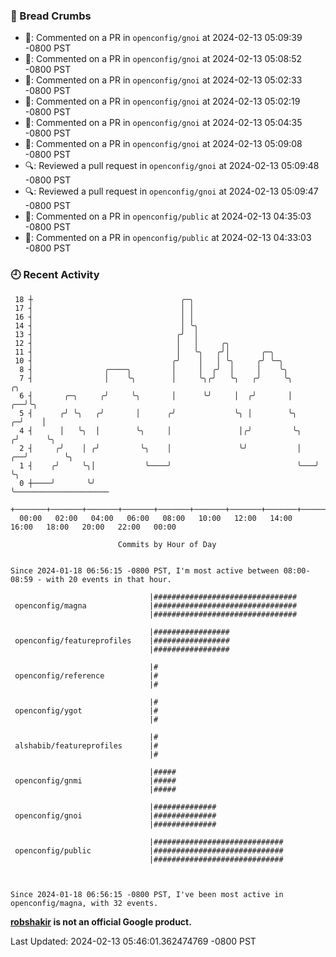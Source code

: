 ### 🍞 Bread Crumbs

 * 💬: Commented on a PR in  `openconfig/gnoi` at 2024-02-13 05:09:39 -0800 PST
 * 💬: Commented on a PR in  `openconfig/gnoi` at 2024-02-13 05:08:52 -0800 PST
 * 💬: Commented on a PR in  `openconfig/gnoi` at 2024-02-13 05:02:33 -0800 PST
 * 💬: Commented on a PR in  `openconfig/gnoi` at 2024-02-13 05:02:19 -0800 PST
 * 💬: Commented on a PR in  `openconfig/gnoi` at 2024-02-13 05:04:35 -0800 PST
 * 💬: Commented on a PR in  `openconfig/gnoi` at 2024-02-13 05:09:08 -0800 PST
 * 🔍: Reviewed a pull request in  `openconfig/gnoi` at 2024-02-13 05:09:48 -0800 PST
 * 🔍: Reviewed a pull request in  `openconfig/gnoi` at 2024-02-13 05:09:47 -0800 PST
 * 💬: Commented on a PR in  `openconfig/public` at 2024-02-13 04:35:03 -0800 PST
 * 💬: Commented on a PR in  `openconfig/public` at 2024-02-13 04:33:03 -0800 PST

### 🕘 Recent Activity
```
 18 ┼                                 ╭─╮
 17 ┤                                 │ │
 16 ┤                                 │ │
 14 ┤                                 │ ╰╮
 13 ┤                                ╭╯  │
 12 ┤                                │   │     ╭╮
 11 ┤                                │   ╰╮   ╭╯│       ╭─╮
 10 ┤                               ╭╯    │   │ ╰╮     ╭╯ ╰─╮
  8 ┤                ╭────╮         │     │  ╭╯  │     │    ╰╮
  7 ┤                │    ╰╮        │     ╰╮╭╯   ╰╮   ╭╯     ╰╮              ╭╮
  6 ┤       ╭─╮     ╭╯     ╰╮       │      ╰╯     │  ╭╯       │           ╭──╯╰╮
  5 ┤      ╭╯ ╰╮   ╭╯       │      ╭╯             ╰╮ │        ╰╮        ╭─╯    │
  4 ┤      │   ╰╮  │        ╰╮     │               │╭╯         ╰╮      ╭╯      ╰╮
  2 ┤     ╭╯    │ ╭╯         ╰╮    │               ╰╯           │   ╭──╯        ╰╮
  1 ┤    ╭╯     ╰╮│           ╰────╯                            ╰───╯            ╰╮
  0 ┼────╯       ╰╯                                                               ╰─────────────────────
    +───────+───────+───────+───────+───────+───────+───────+───────+───────+───────+───────+───────+────
  00:00   02:00   04:00   06:00   08:00   10:00   12:00   14:00   16:00   18:00   20:00   22:00   00:00   

						Commits by Hour of Day


Since 2024-01-18 06:56:15 -0800 PST, I'm most active between 08:00-08:59 - with 20 events in that hour.

```



```
                               |################################
 openconfig/magna              |################################
                               |################################

                               |#################
 openconfig/featureprofiles    |#################
                               |#################

                               |#
 openconfig/reference          |#
                               |#

                               |#
 openconfig/ygot               |#
                               |#

                               |#
 alshabib/featureprofiles      |#
                               |#

                               |#####
 openconfig/gnmi               |#####
                               |#####

                               |##############
 openconfig/gnoi               |##############
                               |##############

                               |#############################
 openconfig/public             |#############################
                               |#############################



Since 2024-01-18 06:56:15 -0800 PST, I've been most active in openconfig/magna, with 32 events.

```
**[robshakir](mailto:robjs@google.com) is not an official Google product.**  


Last Updated: 2024-02-13 05:46:01.362474769 -0800 PST
